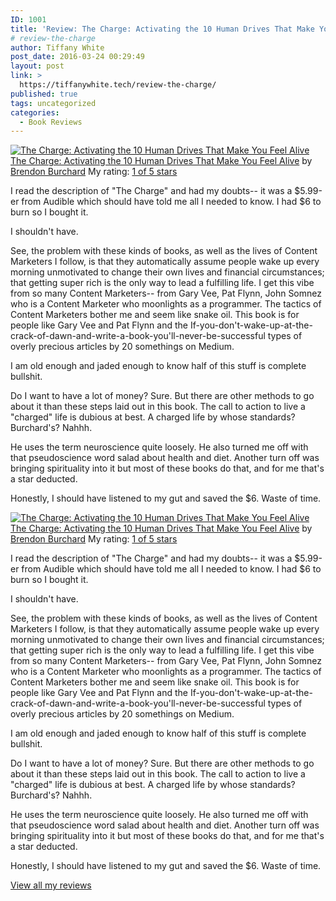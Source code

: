```yaml
---
ID: 1001
title: 'Review: The Charge: Activating the 10 Human Drives That Make You Feel Alive'
# review-the-charge
author: Tiffany White
post_date: 2016-03-24 00:29:49
layout: post
link: >
  https://tiffanywhite.tech/review-the-charge/
published: true
tags: uncategorized
categories:
  - Book Reviews
---
```



<a style="float: left; padding-right: 20px;" href="https://www.goodreads.com/book/show/13573685"><img src="http://d.gr-assets.com/books/1350302188m/13573685.jpg" alt="The Charge: Activating the 10 Human Drives That Make You Feel Alive" border="0" /></a>
<a href="https://www.goodreads.com/book/show/13573685">The Charge: Activating the 10 Human Drives That Make You Feel Alive</a> by <a href="https://www.goodreads.com/author/show/588158">Brendon Burchard</a>
My rating: <a href="https://www.goodreads.com/review/show/1576871522">1 of 5 stars</a>

I read the description of "The Charge" and had my doubts-- it was a $5.99-er from Audible which should have told me all I needed to know. I had $6 to burn so I bought it.

I shouldn't have.

See, the problem with these kinds of books, as well as the lives of Content Marketers I follow, is that they automatically assume people wake up every morning unmotivated to change their own lives and financial circumstances; that getting super rich is the only way to lead a fulfilling life. I get this vibe from so many Content Marketers-- from Gary Vee, Pat Flynn, John Somnez who is a Content Marketer who moonlights as a programmer. The tactics of Content Marketers bother me and seem like snake oil. This book is for people like Gary Vee and Pat Flynn and the If-you-don't-wake-up-at-the-crack-of-dawn-and-write-a-book-you'll-never-be-successful types of overly precious articles by 20 somethings on Medium.

I am old enough and jaded enough to know half of this stuff is complete bullshit.

Do I want to have a lot of money? Sure. But there are other methods to go about it than these steps laid out in this book. The call to action to live a "charged" life is dubious at best. A charged life by whose standards? Burchard's? Nahhh.

He uses the term neuroscience quite loosely. He also turned me off with that pseudoscience word salad about health and diet. Another turn off was bringing spirituality into it but most of these books do that, and for me that's a star deducted.

Honestly, I should have listened to my gut and saved the $6. Waste of time.





<a style="float: left; padding-right: 20px;" href="https://www.goodreads.com/book/show/13573685"><img src="http://d.gr-assets.com/books/1350302188m/13573685.jpg" alt="The Charge: Activating the 10 Human Drives That Make You Feel Alive" border="0" /></a>
<a href="https://www.goodreads.com/book/show/13573685">The Charge: Activating the 10 Human Drives That Make You Feel Alive</a> by <a href="https://www.goodreads.com/author/show/588158">Brendon Burchard</a>
My rating: <a href="https://www.goodreads.com/review/show/1576871522">1 of 5 stars</a>

I read the description of "The Charge" and had my doubts-- it was a $5.99-er from Audible which should have told me all I needed to know. I had $6 to burn so I bought it.

I shouldn't have.

See, the problem with these kinds of books, as well as the lives of Content Marketers I follow, is that they automatically assume people wake up every morning unmotivated to change their own lives and financial circumstances; that getting super rich is the only way to lead a fulfilling life. I get this vibe from so many Content Marketers-- from Gary Vee, Pat Flynn, John Somnez who is a Content Marketer who moonlights as a programmer. The tactics of Content Marketers bother me and seem like snake oil. This book is for people like Gary Vee and Pat Flynn and the If-you-don't-wake-up-at-the-crack-of-dawn-and-write-a-book-you'll-never-be-successful types of overly precious articles by 20 somethings on Medium.

I am old enough and jaded enough to know half of this stuff is complete bullshit.

Do I want to have a lot of money? Sure. But there are other methods to go about it than these steps laid out in this book. The call to action to live a "charged" life is dubious at best. A charged life by whose standards? Burchard's? Nahhh.

He uses the term neuroscience quite loosely. He also turned me off with that pseudoscience word salad about health and diet. Another turn off was bringing spirituality into it but most of these books do that, and for me that's a star deducted.

Honestly, I should have listened to my gut and saved the $6. Waste of time.






<a href="https://www.goodreads.com/review/show/1576871522">View all my reviews</a>
